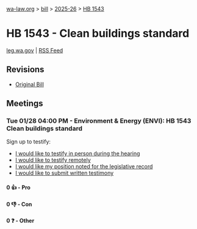 [wa-law.org](/) > [bill](/bill/) > [2025-26](/bill/2025-26/) > [HB 1543](/bill/2025-26/hb/1543/)

# HB 1543 - Clean buildings standard
[leg.wa.gov](https://app.leg.wa.gov/billsummary?BillNumber=1543&Year=2025&Initiative=false) | [RSS Feed](./rss.xml)

## Revisions
* [Original Bill](1/)

## Meetings
### Tue 01/28 04:00 PM - Environment & Energy (ENVI): HB 1543 Clean buildings standard
Sign up to testify:
* [I would like to testify in person during the hearing](https://app.leg.wa.gov/csi/Testifier/Add?chamber=House&mId=32559&aId=162264&caId=25111&tId=1)
* [I would like to testify remotely](https://app.leg.wa.gov/csi/Testifier/Add?chamber=House&mId=32559&aId=162264&caId=25111&tId=2)
* [I would like my position noted for the legislative record](https://app.leg.wa.gov/csi/Testifier/Add?chamber=House&mId=32559&aId=162264&caId=25111&tId=3)
* [I would like to submit written testimony](https://app.leg.wa.gov/csi/Testifier/Add?chamber=House&mId=32559&aId=162264&caId=25111&tId=4)

#### 0 👍 - Pro

#### 0 👎 - Con

#### 0 ❓ - Other
